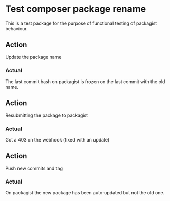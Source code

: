 Test composer package rename
============================

This is a test package for the purpose of functional testing of packagist behaviour.

Action
------

Update the package name

### Actual

The last commit hash on packagist is frozen on the last commit with the old name.

Action
------

Resubmitting the package to packagist

### Actual

Got a 403 on the webhook (fixed with an update)

Action
------

Push new commits and tag

### Actual

On packagist the new package has been auto-updated but not the old one.
